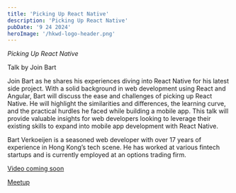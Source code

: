 ```yaml
---
title: 'Picking Up React Native'
description: 'Picking Up React Native'
pubDate: '9 24 2024'
heroImage: '/hkwd-logo-header.png'
---
```


*Picking Up React Native*

Talk by Join Bart

Join Bart as he shares his experiences diving into React Native for his latest side project. With a solid background in web development using React and Angular, Bart will discuss the ease and challenges of picking up React Native. He will highlight the similarities and differences, the learning curve, and the practical hurdles he faced while building a mobile app. This talk will provide valuable insights for web developers looking to leverage their existing skills to expand into mobile app development with React Native.

Bart Verkoeijen is a seasoned web developer with over 17 years of experience in Hong Kong’s tech scene. He has worked at various fintech startups and is currently employed at an options trading firm.

[Video coming soon]()

[Meetup](https://www.meetup.com/hk-web-dev/events/302939253)